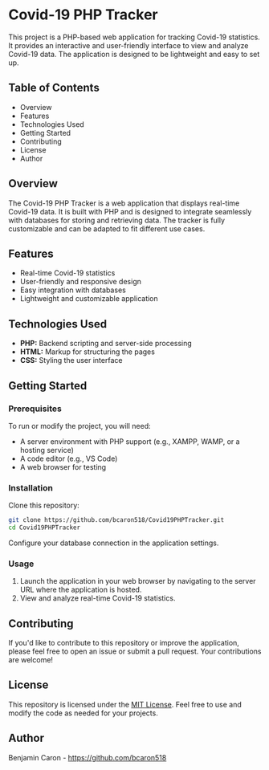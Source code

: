 # Covid-19 PHP Tracker

This project is a PHP-based web application for tracking Covid-19 statistics. It provides an interactive and user-friendly interface to view and analyze Covid-19 data. The application is designed to be lightweight and easy to set up.

## Table of Contents
- Overview
- Features
- Technologies Used
- Getting Started
- Contributing
- License
- Author

## Overview
The Covid-19 PHP Tracker is a web application that displays real-time Covid-19 data. It is built with PHP and is designed to integrate seamlessly with databases for storing and retrieving data. The tracker is fully customizable and can be adapted to fit different use cases.

## Features
- Real-time Covid-19 statistics
- User-friendly and responsive design
- Easy integration with databases
- Lightweight and customizable application

## Technologies Used
- **PHP:** Backend scripting and server-side processing
- **HTML:** Markup for structuring the pages
- **CSS:** Styling the user interface

## Getting Started

### Prerequisites
To run or modify the project, you will need:
- A server environment with PHP support (e.g., XAMPP, WAMP, or a hosting service)
- A code editor (e.g., VS Code)
- A web browser for testing

### Installation
Clone this repository:

```sh
git clone https://github.com/bcaron518/Covid19PHPTracker.git
cd Covid19PHPTracker
```

Configure your database connection in the application settings.

### Usage
1. Launch the application in your web browser by navigating to the server URL where the application is hosted.
2. View and analyze real-time Covid-19 statistics.

## Contributing
If you'd like to contribute to this repository or improve the application, please feel free to open an issue or submit a pull request. Your contributions are welcome!

## License
This repository is licensed under the [MIT License](LICENSE). Feel free to use and modify the code as needed for your projects.

## Author
Benjamin Caron - https://github.com/bcaron518
